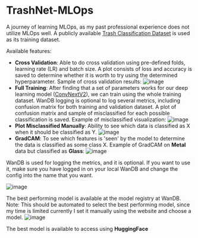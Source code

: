 # TrashNet-MLOps

A journey of learning MLOps, as my past professional experience does not utilize MLOps well.
A publicly available [Trash Classification Dataset](https://huggingface.co/datasets/garythung/trashnet) is used as its training dataset.

Available features:
- **Cross Validation**: Able to do cross validation using pre-defined folds, learning rate (LR) and batch size. A plot consists of loss and accuracy is saved to determine whether it is worth to try using the determined hyperparameter. Sample of cross validation results:
![image](https://github.com/user-attachments/assets/55de4975-25a3-48d7-9f65-914f5ca710b1)
- **Full Training**: After finding that a set of parameters works for our deep learning model ([ConvNextV2](https://huggingface.co/timm/convnextv2_atto.fcmae)), we can train using the whole training dataset. WanDB logging is optional to log several metrics, including confusion matrix for both training and validation dataset. A plot of confusion matrix and sample of misclassified for each possible classification is saved. Example of misclassified visualization:
![image](https://github.com/user-attachments/assets/e4ad2dc5-b2c7-4190-acd5-713be93f917f)
- **Plot Misclassified Manually**: Ability to see which data is classified as X when it should be classified as Y.
![image](https://github.com/user-attachments/assets/c79377e0-de13-4d48-9698-f5965b312057)
- **GradCAM**: To see which features is 'seen' by the model to determine the data is classified as some class X. Example of GradCAM on **Metal** data but classified as **Glass**:
![image](https://github.com/user-attachments/assets/f5f4788f-a57e-48b6-97aa-8c073c8be288)

WanDB is used for logging the metrics, and it is optional. If you want to use it, make sure you have logged in on your local WanDB and change the config into the name that you want. 

![image](https://github.com/user-attachments/assets/95d901b9-4a0b-4c39-946e-900c45374123)

The best performing model is available at the model registry at WanDB. Note: This should be automated to select the best performing model, since my time is limited currently I set it manually using the website and choose a model.
![image](https://github.com/user-attachments/assets/feea3ed3-a449-463f-a555-7e8388987445)

The best model is available to access using **HuggingFace**
